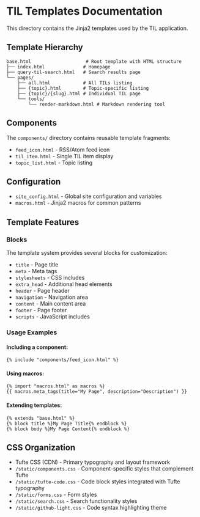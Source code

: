 # TIL Templates Documentation

This directory contains the Jinja2 templates used by the TIL application.

## Template Hierarchy

```
base.html                    # Root template with HTML structure
├── index.html              # Homepage
├── query-til-search.html   # Search results page
└── pages/
    ├── all.html            # All TILs listing
    ├── {topic}.html        # Topic-specific listing
    ├── {topic}/{slug}.html # Individual TIL page
    └── tools/
        └── render-markdown.html # Markdown rendering tool
```

## Components

The `components/` directory contains reusable template fragments:

- `feed_icon.html` - RSS/Atom feed icon
- `til_item.html` - Single TIL item display
- `topic_list.html` - Topic listing

## Configuration

- `site_config.html` - Global site configuration and variables
- `macros.html` - Jinja2 macros for common patterns

## Template Features

### Blocks

The template system provides several blocks for customization:

- `title` - Page title
- `meta` - Meta tags
- `stylesheets` - CSS includes
- `extra_head` - Additional head elements
- `header` - Page header
- `navigation` - Navigation area
- `content` - Main content area
- `footer` - Page footer
- `scripts` - JavaScript includes

### Usage Examples

#### Including a component:
```jinja2
{% include "components/feed_icon.html" %}
```

#### Using macros:
```jinja2
{% import "macros.html" as macros %}
{{ macros.meta_tags(title="My Page", description="Description") }}
```

#### Extending templates:
```jinja2
{% extends "base.html" %}
{% block title %}My Page Title{% endblock %}
{% block body %}My Page Content{% endblock %}
```

## CSS Organization

- Tufte CSS (CDN) - Primary typography and layout framework
- `/static/components.css` - Component-specific styles that complement Tufte
- `/static/tufte-code.css` - Code block styles integrated with Tufte typography
- `/static/forms.css` - Form styles
- `/static/search.css` - Search functionality styles
- `/static/github-light.css` - Code syntax highlighting theme